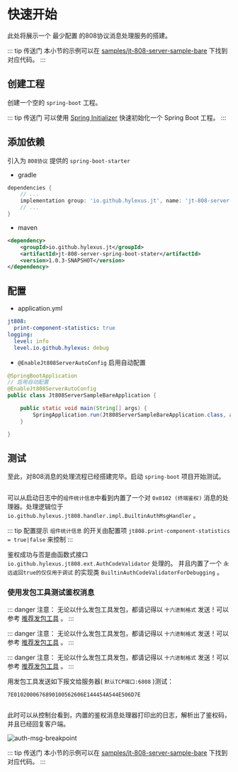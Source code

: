 # 快速开始

此处将展示一个 最少配置 的808协议消息处理服务的搭建。

::: tip 传送门
本小节的示例可以在 [samples/jt-808-server-sample-bare](https://github.com/hylexus/jt-framework/tree/master/samples/jt-808-server-sample-bare) 下找到对应代码。
:::

## 创建工程

创建一个空的 `spring-boot` 工程。

::: tip 传送门
可以使用 [Spring Initializer](https://start.spring.io) 快速初始化一个 Spring Boot 工程。
:::

## 添加依赖

引入为 `808协议` 提供的 `spring-boot-starter`

- gradle

```groovy
dependencies {
	// ...
	implementation group: 'io.github.hylexus.jt', name: 'jt-808-server-spring-boot-stater', version: "1.0.3-SNAPSHOT"
    // ...
}
```

- maven

```xml
<dependency>
    <groupId>io.github.hylexus.jt</groupId>
    <artifactId>jt-808-server-spring-boot-stater</artifactId>
    <version>1.0.3-SNAPSHOT</version>
</dependency>
```

## 配置

- application.yml

```yaml
jt808:
  print-component-statistics: true
logging:
  level: info
  level.io.github.hylexus: debug
```

- `@EnableJt808ServerAutoConfig` 启用自动配置

```java
@SpringBootApplication
// 启用自动配置
@EnableJt808ServerAutoConfig
public class Jt808ServerSampleBareApplication {

    public static void main(String[] args) {
        SpringApplication.run(Jt808ServerSampleBareApplication.class, args);
    }

}
```

## 测试

至此，对808消息的处理流程已经搭建完毕。启动 `spring-boot` 项目开始测试。

<p class="">
    <img :src="$withBase('/img/print-component-statistics.png')"/>
</p>

可以从启动日志中的`组件统计信息`中看到内置了一个对 `0x0102 (终端鉴权)` 消息的处理器。处理逻辑位于 `io.github.hylexus.jt808.handler.impl.BuiltinAuthMsgHandler` 。

::: tip 配置提示
`组件统计信息` 的开关由配置项 `jt808.print-component-statistics = true|false` 来控制
:::

鉴权成功与否是由函数式接口 `io.github.hylexus.jt808.ext.AuthCodeValidator` 处理的。
并且内置了一个 `永远返回true的仅仅用于调试` 的实现类 `BuiltinAuthCodeValidatorForDebugging` 。

### 使用发包工具测试鉴权消息

::: danger 注意：
无论以什么发包工具发包，都请记得以 `十六进制格式` 发送！可以参考 [推荐发包工具](pages/jt-808/guide/FAQjt-808/guide/FAQ/debug.md#调试工具) 。
:::

::: danger 注意：
无论以什么发包工具发包，都请记得以 `十六进制格式` 发送！可以参考 [推荐发包工具](pages/jt-808/guide/FAQjt-808/guide/FAQ/debug.md#调试工具) 。
:::

::: danger 注意：
无论以什么发包工具发包，都请记得以 `十六进制格式` 发送！可以参考 [推荐发包工具](pages/jt-808/guide/FAQjt-808/guide/FAQ/debug.md#调试工具) 。
:::

用发包工具发送如下报文给服务器( `默认TCP端口:6808` )测试：

```
7E0102000676890100562606E144454A544E506D7E
```

<p class="">
    <img :src="$withBase('/img/auth-msg-debug.png')"/>
</p>

此时可以从控制台看到，内置的鉴权消息处理器打印出的日志，解析出了鉴权码，并且已经回复客户端。

<p class="">
    <img :src="$withBase('/img/auth-msg-breakpoint.png')" alt="auth-msg-breakpoint">
</p>

::: tip 传送门
本小节的示例可以在 [samples/jt-808-server-sample-bare](https://github.com/hylexus/jt-framework/tree/master/samples/jt-808-server-sample-bare) 下找到对应代码。
:::